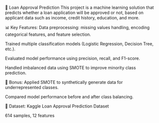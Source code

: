 
🏦 Loan Approval Prediction
This project is a machine learning solution that predicts whether a loan application will be approved or not, based on applicant data such as income, credit history, education, and more.

📊 Key Features:
Data preprocessing: missing values handling, encoding categorical features, and feature selection.

Trained multiple classification models (Logistic Regression, Decision Tree, etc.).

Evaluated model performance using precision, recall, and F1-score.

Handled imbalanced data using SMOTE to improve minority class prediction.

🚀 Bonus:
Applied SMOTE to synthetically generate data for underrepresented classes.

Compared model performance before and after class balancing.

📁 Dataset:
Kaggle Loan Approval Prediction Dataset

614 samples, 12 features

